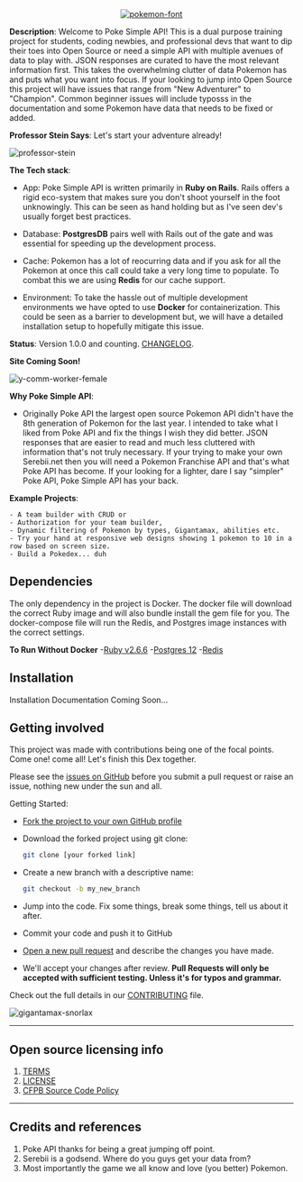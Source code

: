 <div align="center">
<a href="https://fontmeme.com/pokemon-font/"><img src="https://fontmeme.com/permalink/201024/cdab2002df4484712c0683cab7f9f6bf.png" alt="pokemon-font" border=""></a>
</div>


**Description**: Welcome to Poke Simple API! This is a dual purpose training project for students, coding newbies, and professional devs that want to dip their toes into Open Source or need a simple API with multiple avenues of data to play with. JSON responses are curated to have the most relevant information first. This takes the overwhelming clutter of data Pokemon has and puts what you want into focus. If your looking to jump into Open Source this project will have issues that range from "New Adventurer" to "Champion". Common beginner issues will include typosss in the documentation and some Pokemon have data that needs to be fixed or added.

**Professor Stein Says**: Let's start your adventure already!

<div>
<img src="https://cdn.bulbagarden.net/upload/thumb/0/04/VSPsychic_PE.png/300px-VSPsychic_PE.png" alt="professor-stein" border="0"> 
</div>

**The Tech stack**:
    
- App: Poke Simple API is written primarily in **Ruby on Rails**. Rails offers a rigid eco-system that makes sure you don't shoot yourself in the foot unknowingly. This can be seen as hand holding but as I've seen dev's usually forget best practices.

- Database: **PostgresDB** pairs well with Rails out of the gate and was essential for speeding up the development process.

- Cache: Pokemon has a lot of reocurring data and if you ask for all the Pokemon at once this call could take a very long time to populate. To combat this we are using **Redis** for our cache support.

- Environment: To take the hassle out of multiple development environments we have opted to use **Docker** for containerization. This could be seen as a barrier to development but, we will have a detailed installation setup to hopefully mitigate this issue. 

**Status**:  Version 1.0.0 and counting. [CHANGELOG](CHANGELOG.md).
  
**Site Coming Soon!**

<div>
<img src="https://cdn.bulbagarden.net/upload/3/35/Y-Comm_Profile_Worker_F.png" alt="y-comm-worker-female" border="0"> 
</div>

**Why Poke Simple API**:
-  Originally Poke API the largest open source Pokemon API didn't have the 8th generation of Pokemon for the last year. I intended to take what I liked from Poke API and fix the things I wish they did better. JSON responses that are easier to read and much less cluttered with information that's not truly necessary. If your trying to make your own Serebii.net then you will need a Pokemon Franchise API and that's what Poke API has become. If your looking for a lighter, dare I say "simpler" Poke API, Poke Simple API has your back. 

  **Example Projects**:
  
    - A team builder with CRUD or 
    - Authorization for your team builder, 
    - Dynamic filtering of Pokemon by types, Gigantamax, abilities etc. 
    - Try your hand at responsive web designs showing 1 pokemon to 10 in a row based on screen size.
    - Build a Pokedex... duh 

## Dependencies

The only dependency in the project is Docker. The docker file will download the correct Ruby image and will also bundle install the gem file for you. The docker-compose file will run the Redis, and Postgres image instances with the correct settings.  

  **To Run Without Docker**
    -[Ruby v2.6.6](https://www.ruby-lang.org/en/downloads/)
    -[Postgres 12](https://www.postgresql.org/download/)
    -[Redis](https://redis.io/download)

## Installation

Installation Documentation Coming Soon...

## Getting involved

This project was made with contributions being one of the focal points. Come one! come all! Let's finish this Dex together. 

Please see the [issues on GitHub](https://github.com/VonStein7/Poke-Simple-Api/issues) before you submit a pull request or raise an issue, nothing new under the sun and all.

Getting Started:

- [Fork the project to your own GitHub profile](https://help.github.com/articles/fork-a-repo/)

- Download the forked project using git clone:

    ```sh
    git clone [your forked link]
    ```

- Create a new branch with a descriptive name:

    ```sh
    git checkout -b my_new_branch
    ```

- Jump into the code. Fix some things, break some things, tell us about it after.

- Commit your code and push it to GitHub

- [Open a new pull request](https://help.github.com/articles/creating-a-pull-request/) and describe the changes you have made.

- We'll accept your changes after review. **Pull Requests will only be accepted with sufficient testing. Unless it's for typos and grammar.**

Check out the full details in our [CONTRIBUTING](CONTRIBUTING.md) file.

<div>
<img src="https://www.serebii.net/Shiny/SWSH/143-gi.png" alt="gigantamax-snorlax" border="0"> 
</div>

----

## Open source licensing info
1. [TERMS](TERMS.md)
2. [LICENSE](LICENSE)
3. [CFPB Source Code Policy](https://github.com/cfpb/source-code-policy/)


----

## Credits and references

1. Poke API thanks for being a great jumping off point.
2. Serebii is a godsend. Where do you guys get your data from?
3. Most importantly the game we all know and love (you better) Pokemon.
